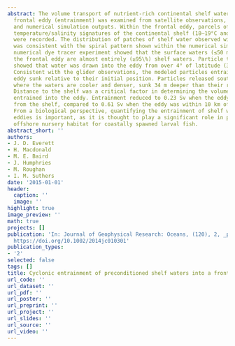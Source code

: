 ```yaml
---
abstract: The volume transport of nutrient-rich continental shelf water into a cyclonic
  frontal eddy (entrainment) was examined from satellite observations, a Slocum glider
  and numerical simulation outputs. Within the frontal eddy, parcels of water with
  temperature/salinity signatures of the continental shelf (18–19°C and >35.5, respectively)
  were recorded. The distribution of patches of shelf water observed within the eddy
  was consistent with the spiral pattern shown within the numerical simulations. A
  numerical dye tracer experiment showed that the surface waters (≤50 m depth) of
  the frontal eddy are almost entirely (≥95\%) shelf waters. Particle tracking experiments
  showed that water was drawn into the eddy from over 4° of latitude (30–34.5°S).
  Consistent with the glider observations, the modeled particles entrained into the
  eddy sunk relative to their initial position. Particles released south of 33°S,
  where the waters are cooler and denser, sunk 34 m deeper than their release position.
  Distance to the shelf was a critical factor in determining the volume of shelf water
  entrained into the eddy. Entrainment reduced to 0.23 Sv when the eddy was furthest
  from the shelf, compared to 0.61 Sv when the eddy was within 10 km of the shelf.
  From a biological perspective, quantifying the entrainment of shelf water into frontal
  eddies is important, as it is thought to play a significant role in providing an
  offshore nursery habitat for coastally spawned larval fish.
abstract_short: ''
authors:
- J. D. Everett
- H. Macdonald
- M. E. Baird
- J. Humphries
- M. Roughan
- I. M. Suthers
date: '2015-01-01'
header:
  caption: ''
  image: ''
highlight: true
image_preview: ''
math: true
projects: []
publication: 'In: Journal of Geophysical Research: Oceans, (120), 2, _pp. 677--691_,
  https://doi.org/10.1002/2014jc010301'
publication_types:
- '2'
selected: false
tags: []
title: Cyclonic entrainment of preconditioned shelf waters into a frontal eddy
url_code: ''
url_dataset: ''
url_pdf: ''
url_poster: ''
url_preprint: ''
url_project: ''
url_slides: ''
url_source: ''
url_video: ''
---
```


